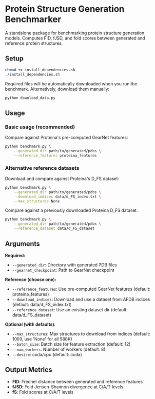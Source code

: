# Protein Structure Generation Benchmarker

A standalone package for benchmarking protein structure generation models. Computes FID, fJSD, and fold scores between generated and reference protein structures.

## Setup

```bash
chmod +x install_dependencies.sh
./install_dependencies.sh
```

Required files will be automatically downloaded when you run the benchmark. Alternatively, download them manually:

```bash
python download_data.py
```

## Usage

### Basic usage (recommended)

Compare against Proteina's pre-computed GearNet features:
```bash
python benchmark.py \
    --generated_dir path/to/generated/pdbs \
    --reference_features proteina_features
```

### Alternative reference datasets

Download and compare against Proteina's D_FS dataset:
```bash
python benchmark.py \
    --generated_dir path/to/generated/pdbs \
    --download_indices data/d_FS_index.txt \
    --max_structures None
```

Compare against a previously downloaded Proteina D_FS dataset:
```bash
python benchmark.py \
    --generated_dir path/to/generated/pdbs \
    --reference_dataset data/d_FS_dataset
```

## Arguments

**Required:**
- `--generated_dir`: Directory with generated PDB files
- `--gearnet_checkpoint`: Path to GearNet checkpoint

**Reference (choose one):**
- `--reference_features`: Use pre-computed GearNet features (default: proteina_features)
- `--download_indices`: Download and use a dataset from AFDB indices (default: data/d_FS_index.txt) 
- `--reference_dataset`: Use an existing dataset dir (default: data/d_FS_dataset)

**Optional (with defaults):**
- `--max_structures`: Max structures to download from indices (default: 1000, use 'None' for all 588K)
- `--batch_size`: Batch size for feature extraction (default: 12)
- `--num_workers`: Number of workers (default: 8)
- `--device`: cuda/cpu (default: cuda)

## Output Metrics

- **FID**: Fréchet distance between generated and reference features
- **fJSD**: Fold Jensen-Shannon divergence at C/A/T levels
- **fS**: Fold scores at C/A/T levels